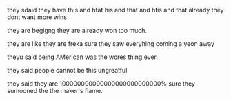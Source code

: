 
they sdaid they have this and htat his and that and htis and that already they dont want more wins

they are begigng they are already won too much.

they are like they are freka sure they saw everyhing coming a yeon away

theyu said being AMerican was the wores thing ever.

they said people cannot be this ungreatful


they said they are 100000000000000000000000000% sure they sumooned the the maker's flame.
